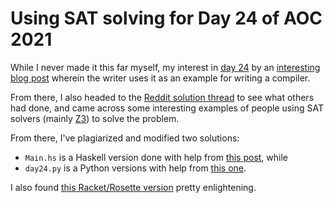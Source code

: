 # Using SAT solving for Day 24 of AOC 2021

While I never made it this far myself, my interest in [day
24](https://adventofcode.com/2021/day/24) by an [interesting blog
post](https://medium.com/@predrag.gruevski/compiler-adventures-part-1-no-op-instructions-c084358c7864)
wherein the writer uses it as an example for writing a compiler.

From there, I also headed to the [Reddit solution
thread](https://www.reddit.com/r/adventofcode/comments/rnejv5/2021_day_24_solutions/)
to see what others had done, and came across some interesting examples of
people using SAT solvers (mainly [Z3](https://github.com/Z3Prover/z3)) to solve the problem.

From there, I've plagiarized and modified two solutions:

- `Main.hs` is a Haskell version done with help from [this post](https://www.reddit.com/r/adventofcode/comments/rnejv5/comment/hpsc57y), while
- `day24.py` is a Python versions with help from [this one](https://www.reddit.com/r/adventofcode/comments/rnejv5/2021_day_24_solutions/hpshymr/).


I also found [this Racket/Rosette
version](https://gist.github.com/dschoepe/86df14fa695717149dc7a3ab4f1db64f)
pretty enlightening.
